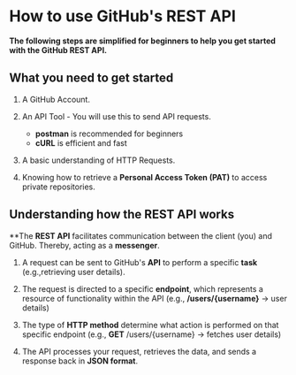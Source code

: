 # How to use GitHub's REST API

**The following steps are simplified for beginners to help you get started with the GitHub REST API.**




## What you need to get started

1. A GitHub Account.

2. An API Tool - You will use this to send API requests.
    * **postman** is recommended for beginners
    * **cURL** is efficient and fast

3. A basic understanding of HTTP Requests.

4. Knowing how to retrieve a **Personal Access Token (PAT)** to access private repositories.


## Understanding how the REST API works

**The **REST API** facilitates communication between the client (you) and GitHub. Thereby, acting as a **messenger**.

1. A request can be sent to GitHub's **API** to perform a specific **task** (e.g.,retrieving user details).

2. The request is directed to a specific **endpoint**, which represents a resource of functionality within the API (e.g., **/users/{username}** -> user details)

3. The type of **HTTP method** determine what action is performed on that specific endpoint (e.g., **GET** /users/{username} -> fetches user details)

4. The API processes your request, retrieves the data, and sends a response back in **JSON format**.

